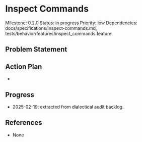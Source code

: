 # Inspect Commands
Milestone: 0.2.0
Status: in progress
Priority: low
Dependencies: docs/specifications/inspect-commands.md, tests/behavior/features/inspect_commands.feature

## Problem Statement
<description>


## Action Plan
- <tasks>

## Progress
- 2025-02-19: extracted from dialectical audit backlog.

## References
- None
